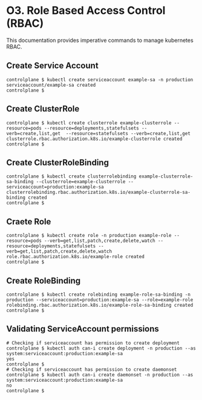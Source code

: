 # O3. Role Based Access Control (RBAC)

This documentation provides imperative commands to manage kubernetes RBAC.

## Create Service Account
```
controlplane $ kubectl create serviceaccount example-sa -n production
serviceaccount/example-sa created
controlplane $
```

## Create ClusterRole
```
controlplane $ kubectl create clusterrole example-clusterrole --resource=pods --resource=deployments,statefulsets --verb=create,list,get  --resource=statefulsets --verb=create,list,get           
clusterrole.rbac.authorization.k8s.io/example-clusterrole created
controlplane $
```

## Create ClusterRoleBinding
```
controlplane $ kubectl create clusterrolebinding example-clusterrole-sa-binding --clusterrole=example-clusterrole --serviceaccount=production:example-sa                       
clusterrolebinding.rbac.authorization.k8s.io/example-clusterrole-sa-binding created
controlplane $
```
## Craete Role
```
controlplane $ kubectl create role -n production example-role --resource=pods --verb=get,list,patch,create,delete,watch --resource=deployments,statefulsets --verb=get,list,patch,create,delete,watch
role.rbac.authorization.k8s.io/example-role created
controlplane $
```
## Create RoleBinding
```
controlplane $ kubectl create rolebinding example-role-sa-binding -n production --serviceaccount=production:example-sa --role=example-role
rolebinding.rbac.authorization.k8s.io/example-role-sa-binding created
controlplane $
```

## Validating ServiceAccount permissions

```
# Checking if serviceaccount has permission to create deployment
controlplane $ kubectl auth can-i create deployment -n production --as system:serviceaccount:production:example-sa
yes
controlplane $
# Checking if serviceaccount has permission to create daemonset
controlplane $ kubectl auth can-i create daemonset -n production --as system:serviceaccount:production:example-sa
no
controlplane $
```
